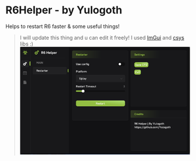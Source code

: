 # R6Helper - by Yulogoth
Helps to restart R6 faster & some useful things!
> I will update this thing and u can edit it freely!
> I used [ImGui](https://github.com/ocornut/imgui) and [csys](https://github.com/rmxbalanque/csys) libs :)
![screen_1](https://github.com/Yulogoth/r6helper/blob/main/Pics/screen_1.png)
